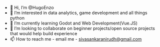 - 👋 Hi, I’m @HugoEnzo
- 👀 I’m interested in data analytics, game development and all things python
- 🌱 I’m currently learning Godot and Web Development(Vue.JS)
- 💞️ I’m looking to collaborate on beginner projects/open source projects that would help build experience 
- 📫 How to reach me - email me - sivasankaranirudh@gmail.com

<!---
HugoEnzo/HugoEnzo is a ✨ special ✨ repository because its `README.md` (this file) appears on your GitHub profile.
You can click the Preview link to take a look at your changes.
--->
